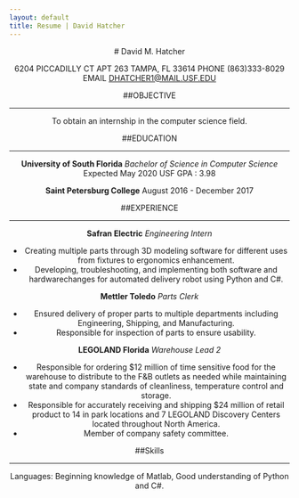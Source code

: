 ```yaml
---
layout: default
title: Resume | David Hatcher
---
```

<center># David M. Hatcher

6204 PICCADILLY CT APT 263 TAMPA, FL 33614
PHONE (863)333-8029
EMAIL [DHATCHER1@MAIL.USF.EDU](mailto:DHATCHER1@MAIL.USF.EDU)

##OBJECTIVE
___
To obtain an internship in the computer science field.

##EDUCATION
___
**University of South Florida**
_Bachelor of Science in Computer Science_
Expected May 2020
USF GPA : 3.98

**Saint Petersburg College**
August 2016 - December 2017

##EXPERIENCE
___
**Safran Electric**
_Engineering Intern_
* Creating multiple parts through 3D modeling software for different uses from fixtures to ergonomics enhancement.
* Developing, troubleshooting, and implementing both software and hardwarechanges for automated delivery robot using Python and C#.

**Mettler Toledo**
_Parts Clerk_
* Ensured delivery of proper parts to multiple departments including Engineering, Shipping, and Manufacturing.
* Responsible for inspection of parts to ensure usability.

**LEGOLAND Florida**
_Warehouse Lead 2_
* Responsible for ordering $12 million of time sensitive food for the warehouse to distribute to the F&B outlets as needed while maintaining state and company standards of cleanliness, temperature control and storage.
* Responsible for accurately receiving and shipping $24 million of retail product to 14 in park locations and 7 LEGOLAND Discovery Centers located throughout North America.
* Member of company safety committee.

##Skills
___
Languages: Beginning knowledge of Matlab, Good understanding of Python and C#.
</center>